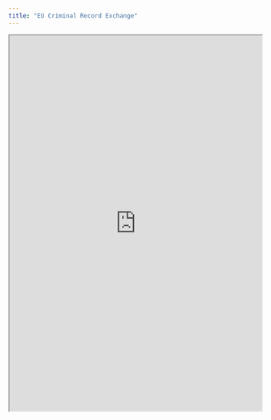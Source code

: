 ```yaml
---
title: "EU Criminal Record Exchange"
---
```




<iframe height="750" width="100%" src="https://ewelton.github.io/ktest/wiki.html#EU%20Criminal%20Record%20Exchange"></iframe>
